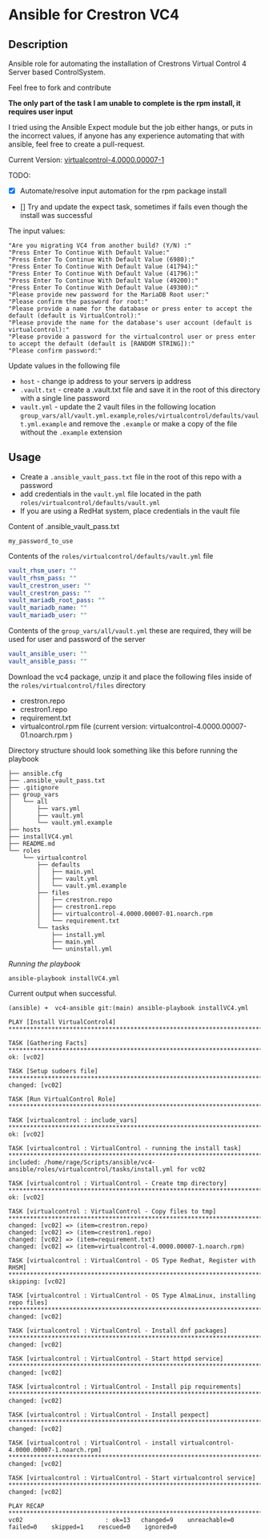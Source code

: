 # Ansible for Crestron VC4

## Description

Ansible role for automating the installation of Crestrons Virtual Control 4 Server based ControlSystem.

Feel free to fork and contribute

**The only part of the task I am unable to complete is the rpm install, it requires user input**

I tried using the Ansible Expect module but the job either hangs, or puts in the incorrect values, if anyone has any experience automating that with ansible, feel free to create a pull-request.

Current Version: [virtualcontrol-4.0000.00007-1](https://www.crestron.com/Software-Firmware/Firmware/4-Series-Control-Systems/VC-4/4-0000-00007-01)

TODO:

- [x] Automate/resolve input automation for the rpm package install
- [] Try and update the expect task, sometimes if fails even though the install was successful

The input values:

```text
"Are you migrating VC4 from another build? (Y/N) :"
"Press Enter To Continue With Default Value:"
"Press Enter To Continue With Default Value (6980):"
"Press Enter To Continue With Default Value (41794):"
"Press Enter To Continue With Default Value (41796):"
"Press Enter To Continue With Default Value (49200):"
"Press Enter To Continue With Default Value (49300):"
"Please provide new password for the MariaDB Root user:"
"Please confirm the password for root:"
"Please provide a name for the database or press enter to accept the default (default is VirtualControl):"
"Please provide the name for the database's user account (default is virtualcontrol):"
"Please provide a password for the virtualcontrol user or press enter to accept the default (default is [RANDOM STRING]):"
"Please confirm password:"
```

Update values in the following file

- `host` - change ip address to your servers ip address
- `.vault.txt` - create a .vault.txt file and save it in the root of this directory with a single line password
- `vault.yml` - update the 2 vault files in the following location `group_vars/all/vault.yml.example`,`roles/virtualcontrol/defaults/vault.yml.example` and remove the `.example` or make a copy of the file without the `.example` extension

## Usage

- Create a `.ansible_vault_pass.txt` file in the root of this repo with a password
- add credentials in the `vault.yml` file located in the path `roles/virtualcontrol/defaults/vault.yml`
- If you are using a RedHat system, place credentials in the vault file

Content of .ansible_vault_pass.txt

```text
my_password_to_use
```

Contents of the `roles/virtualcontrol/defaults/vault.yml` file

```yaml
vault_rhsm_user: ""
vault_rhsm_pass: ""
vault_crestron_user: ""
vault_crestron_pass: ""
vault_mariadb_root_pass: ""
vault_mariadb_name: ""
vault_mariadb_user: ""
```

Contents of the `group_vars/all/vault.yml` these are required, they will be used for user and password of the server

```yaml
vault_ansible_user: ""
vault_ansible_pass: ""
```

Download the vc4 package, unzip it and place the following files inside of the `roles/virtualcontrol/files` directory

- crestron.repo
- crestron1.repo
- requirement.txt
- virtualcontrol.rpm file (current version: virtualcontrol-4.0000.00007-01.noarch.rpm )

Directory structure should look something like this before running the playbook

```shell
├── ansible.cfg
├── .ansible_vault_pass.txt
├── .gitignore
├── group_vars
│   └── all
│       ├── vars.yml
│       ├── vault.yml
│       └── vault.yml.example
├── hosts
├── installVC4.yml
├── README.md
└── roles
    └── virtualcontrol
        ├── defaults
        │   ├── main.yml
        │   ├── vault.yml
        │   └── vault.yml.example
        ├── files
        │   ├── crestron.repo
        │   ├── crestron1.repo
        │   ├── virtualcontrol-4.0000.00007-01.noarch.rpm
        │   └── requirement.txt
        └── tasks
            ├── install.yml
            ├── main.yml
            └── uninstall.yml
```

_Running the playbook_

```shell
ansible-playbook installVC4.yml
```

Current output when successful.

```shell
(ansible) ➜  vc4-ansible git:(main) ansible-playbook installVC4.yml

PLAY [Install VirtualControl4] ********************************************************************************************************************************************************************************

TASK [Gathering Facts] ****************************************************************************************************************************************************************************************
ok: [vc02]

TASK [Setup sudoers file] *************************************************************************************************************************************************************************************
changed: [vc02]

TASK [Run VirtualControl Role] ********************************************************************************************************************************************************************************

TASK [virtualcontrol : include_vars] **************************************************************************************************************************************************************************
ok: [vc02]

TASK [virtualcontrol : VirtualControl - running the install task] *********************************************************************************************************************************************
included: /home/rage/Scripts/ansible/vc4-ansible/roles/virtualcontrol/tasks/install.yml for vc02

TASK [virtualcontrol : VirtualControl - Create tmp directory] *************************************************************************************************************************************************
ok: [vc02]

TASK [virtualcontrol : VirtualControl - Copy files to tmp] ****************************************************************************************************************************************************
changed: [vc02] => (item=crestron.repo)
changed: [vc02] => (item=crestron1.repo)
changed: [vc02] => (item=requirement.txt)
changed: [vc02] => (item=virtualcontrol-4.0000.00007-1.noarch.rpm)

TASK [virtualcontrol : VirtualControl - OS Type Redhat, Register with RHSM] ***********************************************************************************************************************************
skipping: [vc02]

TASK [virtualcontrol : VirtualControl - OS Type AlmaLinux, installing repo files] *****************************************************************************************************************************
changed: [vc02]

TASK [virtualcontrol : VirtualControl - Install dnf packages] *************************************************************************************************************************************************
changed: [vc02]

TASK [virtualcontrol : VirtualControl - Start httpd service] **************************************************************************************************************************************************
changed: [vc02]

TASK [virtualcontrol : VirtualControl - Install pip requirements] *********************************************************************************************************************************************
changed: [vc02]

TASK [virtualcontrol : VirtualControl - Install pexpect] ******************************************************************************************************************************************************
changed: [vc02]

TASK [virtualcontrol : VirtualControl - install virtualcontrol-4.0000.00007-1.noarch.rpm] ******************************************************************************************************
changed: [vc02]

TASK [virtualcontrol : VirtualControl - Start virtualcontrol service] *****************************************************************************************************************************************
changed: [vc02]

PLAY RECAP ****************************************************************************************************************************************************************************************************
vc02                       : ok=13   changed=9    unreachable=0    failed=0    skipped=1    rescued=0    ignored=0
```
